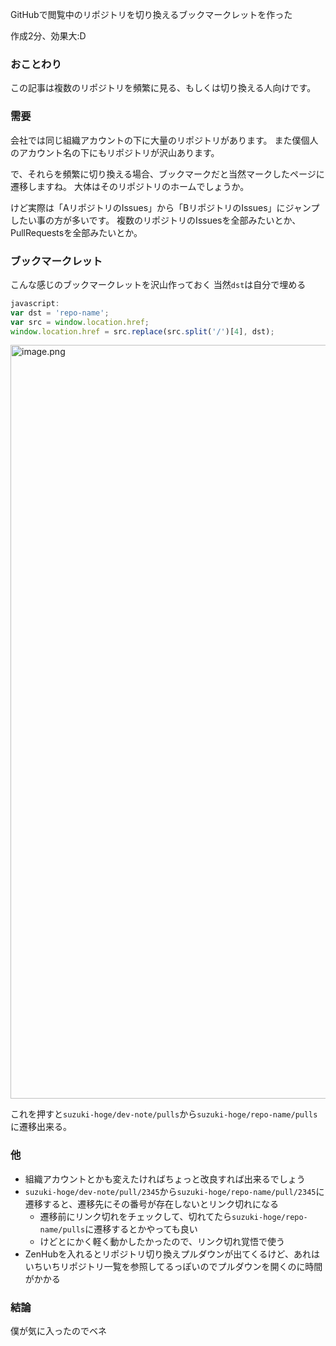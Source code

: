 GitHubで閲覧中のリポジトリを切り換えるブックマークレットを作った

作成2分、効果大:D

### おことわり
この記事は複数のリポジトリを頻繁に見る、もしくは切り換える人向けです。

### 需要
会社では同じ組織アカウントの下に大量のリポジトリがあります。
また僕個人のアカウント名の下にもリポジトリが沢山あります。

で、それらを頻繁に切り換える場合、ブックマークだと当然マークしたページに遷移しますね。
大体はそのリポジトリのホームでしょうか。

けど実際は「AリポジトリのIssues」から「BリポジトリのIssues」にジャンプしたい事の方が多いです。
複数のリポジトリのIssuesを全部みたいとか、PullRequestsを全部みたいとか。

### ブックマークレット
こんな感じのブックマークレットを沢山作っておく
当然`dst`は自分で埋める

```JavaScript
javascript:
var dst = 'repo-name';
var src = window.location.href;
window.location.href = src.replace(src.split('/')[4], dst);
```

<img width="1206" alt="image.png" src="https://qiita-image-store.s3.amazonaws.com/0/113398/389cea8b-55b4-e6b1-dd73-99b7ae917388.png">

これを押すと`suzuki-hoge/dev-note/pulls`から`suzuki-hoge/repo-name/pulls`に遷移出来る。

### 他
+ 組織アカウントとかも変えたければちょっと改良すれば出来るでしょう
+ `suzuki-hoge/dev-note/pull/2345`から`suzuki-hoge/repo-name/pull/2345`に遷移すると、遷移先にその番号が存在しないとリンク切れになる
  + 遷移前にリンク切れをチェックして、切れてたら`suzuki-hoge/repo-name/pulls`に遷移するとかやっても良い
  + けどとにかく軽く動かしたかったので、リンク切れ覚悟で使う
+ ZenHubを入れるとリポジトリ切り換えプルダウンが出てくるけど、あれはいちいちリポジトリ一覧を参照してるっぽいのでプルダウンを開くのに時間がかかる

### 結論
僕が気に入ったのでベネ
